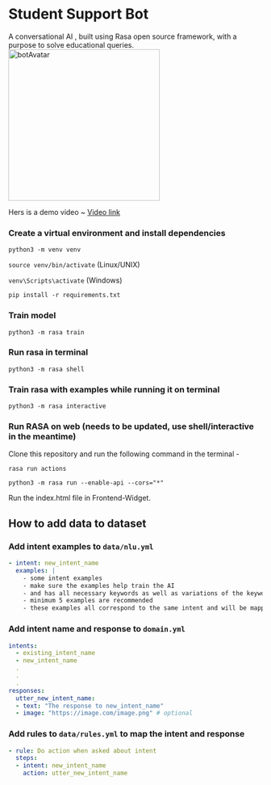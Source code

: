 # Student Support Bot
 A conversational AI , built using Rasa open source framework, with a purpose to solve educational queries. 
<img src="https://github.com/sassy-bugs/Job-Support/assets/97380939/0cdb1674-355a-4368-93ba-a9e2429120c7" alt = "botAvatar" width="300" height="300" />

Hers is a demo video ~ [Video link](https://drive.google.com/file/d/1gp3jthtlclZCjlK33guDg54gv8f20VAl/view?usp=sharing)
### Create a virtual environment and install dependencies

`python3 -m venv venv`

`source venv/bin/activate` (Linux/UNIX)

`venv\Scripts\activate` (Windows)

`pip install -r requirements.txt`

### Train model
`python3 -m rasa train`

### Run rasa in terminal
`python3 -m rasa shell`

### Train rasa with examples while running it on terminal
`python3 -m rasa interactive`

### Run RASA on web (needs to be updated, use shell/interactive in the meantime)

Clone this repository and run the following command in the terminal -  

`rasa run actions`  

`python3 -m rasa run --enable-api --cors="*"`  

Run the index.html file in Frontend-Widget.

## How to add data to dataset

### Add intent examples to `data/nlu.yml`
```yml
- intent: new_intent_name
  examples: |
    - some intent examples
    - make sure the examples help train the AI
    - and has all necessary keywords as well as variations of the keywords
    - minimum 5 examples are recommended
    - these examples all correspond to the same intent and will be mapped to a particular response so kindly do not club various examples together.
```
### Add intent name and response to `domain.yml`
```yml
intents:
  - existing_intent_name
  - new_intent_name
  .
  .
  .
responses:
  utter_new_intent_name:
  - text: "The response to new_intent_name"
  - image: "https://image.com/image.png" # optional
```

### Add rules to `data/rules.yml` to map the intent and response
```yml
- rule: Do action when asked about intent
  steps:
  - intent: new_intent_name
    action: utter_new_intent_name
  ``` 
